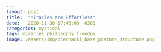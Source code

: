 ```yaml
---
layout: post
title:  "Miracles are Effortless"
date:   2020-11-30 17:46:03 -0300
categories: mystical
tags: miracles philosophy freedom
image: /assets/img/biernacki_base_posture_structure.png
---
```

